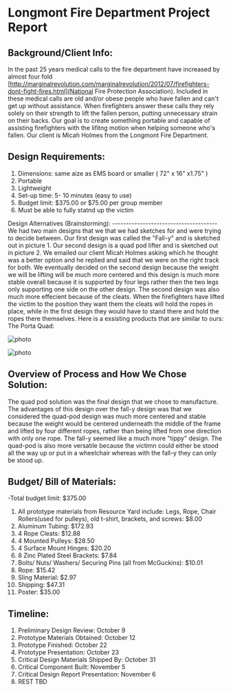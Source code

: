Longmont Fire Department Project Report
=================
Background/Client Info:
-----------------------
  In the past 25 years medical calls to the fire department have increased by almost four fold [http://marginalrevolution.com/marginalrevolution/2012/07/firefighters-dont-fight-fires.html](National Fire Protection Association). Included in these medical calls are old and/or obese people who have fallen and can't get up without assistance. When firefighters answer these calls they rely solely on their strength to lift the fallen person, putting unnecessary strain on their backs. Our goal is to create something portable and capable of assisting firefighters with the lifitng motion when helping someone who's fallen. Our client is Micah Holmes from the Longmont Fire Department.

Design Requirements:
---------------------
<ol>
<li>Dimensions: same aize as EMS board or smaller ( 72" x 16" x1.75" )</li>
<li>Portable</li> 
<li>Lightweight</li> 
<li>Set-up time: 5- 10 minutes (easy to use)</li>
<li>Budget limit: $375.00 or $75.00 per group member</li> 
<li>Must be able to fully statnd up the victim</li> 
</ol>
Design Alternatives (Brainstorming):
--------------------------------------
  We had two main designs that we that we had sketches for and were trying to decide between. Our first design was called the "Fall-y" and is sketched out in picture 1. Our second design is a quad pod lifter and is sketched out in picture 2. We emailed our client Micah Holmes asking which he thought was a better option and he replied and said that we were on the right track for both. We eventually decided on the second design because the weight we will be lifting will be much more centered and this design is much more stable overall because it is supported by four legs rather then the two legs only supporting one side on the other design. The second design was also much more effecient because of the cleats. When the firefighters have lifted the victim to the position they want them the cleats will hold the ropes in place, while in the first design they would have to stand there and hold the ropes there themselves. Here is a exsisting products that are similar to ours:
  The Porta Quad: 
  
  ![photo](http://www.reidlifting.com/wp-content/themes/v1/products/portaquad_.jpg)
  
  
![photo](https://cloud.githubusercontent.com/assets/9001064/4530174/57618286-4d7e-11e4-9a9a-c516f5e41c5a.JPG)

Overview of Process and How We Chose Solution:
-----------------------------------------------
The quad pod solution was the final design that we chose to manufacture. The advantages of this design over the fall-y design was that we considered the quad-pod design was much more centered and stable because the weight would be centered underneath the middle of the frame and lifted by four different ropes, rather than being lifted from one direction with only one rope. The fall-y seemed like a much more "tippy" design. The quad-pod is also more versatile because the victimn could either be stood all the way up or put in a wheelchair whereas with the fall-y they can only be stood up. 

Budget/ Bill of Materials: 
------------------------------
-Total budget limit: $375.00
<ol>
<li>All prototype materials from Resource Yard include: Legs, Rope, Chair Rollers(used for pulleys), old t-shirt, brackets, and screws: $8.00
<li> Aluminum Tubing: $172.93
<li> 4 Rope Cleats: $12.88
<li> 4 Mounted Pulleys: $28.50
<li> 4 Surface Mount Hinges: $20.20
<li> 8 Zinc Plated Steel Brackets: $7.84
<li> Bolts/ Nuts/ Washers/ Securing Pins (all from McGuckins): $10.01
<li> Rope: $15.42
<li> Sling Material: $2.97
<li> Shipping: $47.31
<li> Poster: $35.00
</ol>

Timeline:
------------------
<ol>
<li>Preliminary Design Review: October 9
<li>Prototype Materials Obtained: October 12
<li>Prototype Finished: October 22
<li>Prototype Presentation: October 23
<li>Critical Design Materials Shipped By: October 31
<li>Critical Component Built: November 5
<li>Critical Design Report Presentation: November 6
<li> REST TBD



